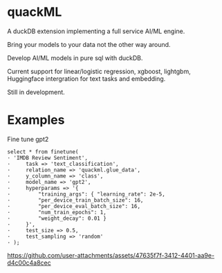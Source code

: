 # quackML
A duckDB extension implementing a full service AI/ML engine.

Bring your models to your data not the other way around.

Develop AI/ML models in pure sql with duckDB.

Current support for linear/logistic regression, xgboost, lightgbm, Huggingface intergration for text tasks and embedding.

Still in development.

# Examples

Fine tune gpt2

```
select * from finetune(
· 'IMDB Review Sentiment',
·     task => 'text_classification',
·     relation_name => 'quackml.glue_data',
·     y_column_name => 'class',
·     model_name => 'gpt2',
·     hyperparams => '{
·         "training_args": { "learning_rate": 2e-5,
·         "per_device_train_batch_size": 16,
·         "per_device_eval_batch_size": 16,
·         "num_train_epochs": 1,
·         "weight_decay": 0.01 }
·     }',
·     test_size => 0.5,
·     test_sampling => 'random'
· );
```



https://github.com/user-attachments/assets/47635f7f-3412-4401-aa9e-d4c00c4a8cec



